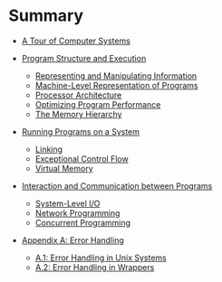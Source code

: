 # Summary

* [A Tour of Computer Systems]()


* [Program Structure and Execution]()
  * [Representing and Manipulating Information]()
  * [Machine-Level Representation of Programs]()
  * [Processor Architecture]()
  * [Optimizing Program Performance]()
  * [The Memory Hierarchy]()


* [Running Programs on a System]()
  * [Linking]()
  * [Exceptional Control Flow]()
  * [Virtual Memory]()


* [Interaction and Communication between Programs]()
  * [System-Level I/O]()
  * [Network Programming]()
  * [Concurrent Programming]()


* [Appendix A: Error Handling]()
  * [A.1: Error Handling in Unix Systems]()
  * [A.2: Error Handling in Wrappers]()
